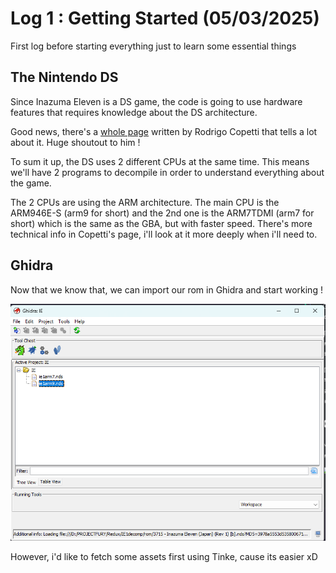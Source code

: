# Log 1 : Getting Started (05/03/2025)

First log before starting everything just to learn some essential things

## The Nintendo DS

Since Inazuma Eleven is a DS game, the code is going to use hardware features that requires knowledge about the DS architecture.

Good news, there's a [whole page](https://www.copetti.org/writings/consoles/nintendo-ds/) written by Rodrigo Copetti that tells a lot about it. Huge shoutout to him !

To sum it up, the DS uses 2 different CPUs at the same time. This means we'll have 2 programs to decompile in order to understand everything about the game.

The 2 CPUs are using the ARM architecture. The main CPU is the ARM946E-S (arm9 for short) and the 2nd one is the ARM7TDMI (arm7 for short) which is the same as the GBA, but with faster speed. There's more technical info in Copetti's page, i'll look at it more deeply when i'll need to.

## Ghidra

Now that we know that, we can import our rom in Ghidra and start working !

![Ghidra Project](../mdimg/log1/ghidraproj.png)

However, i'd like to fetch some assets first using Tinke, cause its easier xD

